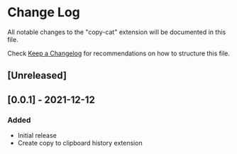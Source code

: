 # Change Log

All notable changes to the "copy-cat" extension will be documented in this file.

Check [Keep a Changelog](http://keepachangelog.com/) for recommendations on how to structure this file.

## [Unreleased]

## [0.0.1] - 2021-12-12
### Added
- Initial release
- Create copy to clipboard history extension
